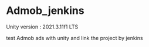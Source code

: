# Admob_jenkins
Unity version : 2021.3.11f1 LTS

test Admob ads with unity and link the project by jenkins 

